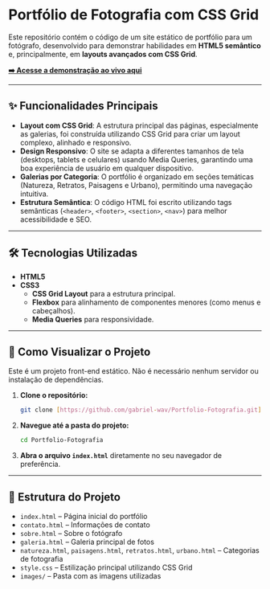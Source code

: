 # Portfólio de Fotografia com CSS Grid

Este repositório contém o código de um site estático de portfólio para um fotógrafo, desenvolvido para demonstrar habilidades em **HTML5 semântico** e, principalmente, em **layouts avançados com CSS Grid**.

**[➡️ Acesse a demonstração ao vivo aqui](https://gabriel-wav.github.io/Fotografo-Wilson/)**

---

## ✨ Funcionalidades Principais

* **Layout com CSS Grid**: A estrutura principal das páginas, especialmente as galerias, foi construída utilizando CSS Grid para criar um layout complexo, alinhado e responsivo.
* **Design Responsivo**: O site se adapta a diferentes tamanhos de tela (desktops, tablets e celulares) usando Media Queries, garantindo uma boa experiência de usuário em qualquer dispositivo.
* **Galerias por Categoria**: O portfólio é organizado em seções temáticas (Natureza, Retratos, Paisagens e Urbano), permitindo uma navegação intuitiva.
* **Estrutura Semântica**: O código HTML foi escrito utilizando tags semânticas (`<header>`, `<footer>`, `<section>`, `<nav>`) para melhor acessibilidade e SEO.

---

## 🛠️ Tecnologias Utilizadas

* **HTML5**
* **CSS3**
    * **CSS Grid Layout** para a estrutura principal.
    * **Flexbox** para alinhamento de componentes menores (como menus e cabeçalhos).
    * **Media Queries** para responsividade.

---

## 🚀 Como Visualizar o Projeto

Este é um projeto front-end estático. Não é necessário nenhum servidor ou instalação de dependências.

1.  **Clone o repositório:**
    ```bash
    git clone [https://github.com/gabriel-wav/Portfolio-Fotografia.git](https://github.com/gabriel-wav/Portfolio-Fotografia.git)
    ```
2.  **Navegue até a pasta do projeto:**
    ```bash
    cd Portfolio-Fotografia
    ```
3.  **Abra o arquivo `index.html`** diretamente no seu navegador de preferência.

---

## 📁 Estrutura do Projeto

- `index.html` – Página inicial do portfólio
- `contato.html` – Informações de contato
- `sobre.html` – Sobre o fotógrafo
- `galeria.html` – Galeria principal de fotos
- `natureza.html`, `paisagens.html`, `retratos.html`, `urbano.html` – Categorias de fotografia
- `style.css` – Estilização principal utilizando CSS Grid
- `images/` – Pasta com as imagens utilizadas
